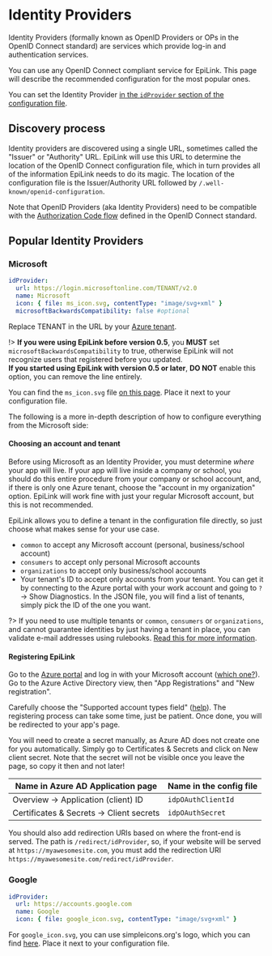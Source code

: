 # Identity Providers

Identity Providers (formally known as OpenID Providers or OPs in the OpenID Connect standard) are services which provide log-in and authentication services.

You can use any OpenID Connect compliant service for EpiLink. This page will describe the recommended configuration for the most popular ones.

You can set the Identity Provider [in the `idProvider` section of the configuration file](TODO).

## Discovery process

Identity providers are discovered using a single URL, sometimes called the "Issuer" or "Authority" URL. EpiLink will use this URL to determine the location of the OpenID Connect configuration file, which in turn provides all of the information EpiLink needs to do its magic. The location of the configuration file is the Issuer/Authority URL followed by `/.well-known/openid-configuration`.

Note that OpenID Providers (aka Identity Providers) need to be compatible with the [Authorization Code flow](https://openid.net/specs/openid-connect-core-1_0.html#CodeFlowAuth) defined in the OpenID Connect standard.

## Popular Identity Providers

### Microsoft

```yaml
idProvider:
  url: https://login.microsoftonline.com/TENANT/v2.0
  name: Microsoft
  icon: { file: ms_icon.svg, contentType: "image/svg+xml" }
  microsoftBackwardsCompatibility: false #optional
```

Replace TENANT in the URL by your [Azure tenant](#choosing-an-account-and-tenant).

!> **If you were using EpiLink before version 0.5**, you **MUST** set `microsoftBackwardsCompatibility` to true, otherwise EpiLink will not recognize users that registered before you updated. <br>**If you started using EpiLink with version 0.5 or later**, **DO NOT** enable this option, you can remove the line entirely.

You can find the `ms_icon.svg` file [on this page](https://docs.microsoft.com/en-us/azure/active-directory/develop/howto-add-branding-in-azure-ad-apps#visual-guidance-for-app-acquisition:~:text=To%20download%20the%20official%20Microsoft%20logo,then%20save%20it%20to%20your%20computer.). Place it next to your configuration file.

The following is a more in-depth description of how to configure everything from the Microsoft side:

#### Choosing an account and tenant

Before using Microsoft as an Identity Provider, you must determine *where* your app will live. If your app will live inside a company or school, you should do this entire procedure from your company or school account, and, if there is only one Azure tenant, choose the "account in my organization" option. EpiLink will work fine with just your regular Microsoft account, but this is not recommended.

EpiLink allows you to define a tenant in the configuration file directly, so just choose what makes sense for your use case. 

* `common` to accept any Microsoft account (personal, business/school account)
* `consumers` to accept only personal Microsoft accounts
* `organizations` to accept only business/school accounts
* Your tenant's ID to accept only accounts from your tenant. You can get it by connecting to the Azure portal with your work account and going to `?` -> Show Diagnostics. In the JSON file, you will find a list of tenants, simply pick the ID of the one you want.

?> If you need to use multiple tenants or `common`, `consumers` or `organizations`, and cannot guarantee identities by just having a tenant in place, you can validate e-mail addresses using rulebooks. [Read this for more information](Rulebooks.md#e-mail-validation).

#### Registering EpiLink

Go to the [Azure portal](https://portal.azure.com) and log in with your Microsoft account ([which one?](#choosing-an-account-and-tenants)). Go to the Azure Active Directory view, then "App Registrations" and "New registration".

Carefully choose the "Supported account types field" ([help](#choosing-an-account-and-tenants)). The registering process can take some time, just be patient. Once done, you will be redirected to your app's page.

You will need to create a secret manually, as Azure AD does not create one for you automatically. Simply go to Certificates & Secrets and click on New client secret. Note that the secret will not be visible once you leave the page, so copy it then and not later!

| Name in Azure AD Application page        | Name in the config file |
| ---------------------------------------  | ----------------------- |
| Overview -> Application (client) ID      | `idpOAuthClientId`     |
| Certificates & Secrets -> Client secrets | `idpOAuthSecret`       |

You should also add redirection URIs based on where the front-end is served. The path is `/redirect/idProvider`, so, if your website will be served at `https://myawesomesite.com`, you must add the redirection URI `https://myawesomesite.com/redirect/idProvider`.

### Google

```yaml
idProvider:
  url: https://accounts.google.com
  name: Google
  icon: { file: google_icon.svg, contentType: "image/svg+xml" }
```

For `google_icon.svg`, you can use simpleicons.org's logo, which you can find [here](https://simpleicons.org/icons/google.svg). Place it next to your configuration file.
